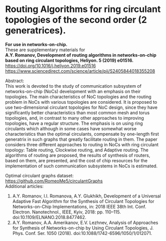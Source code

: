 # Routing Algorithms for ring circulant topologies of the second order (2 generatrices).                
**For use in networks-on-chip.**                
These are supplementary materials for   
**A.Y. Romanov, Development of routing algorithms in networks-on-chip based on ring circulant topologies, Heliyon. 5 (2019) e01516.**     
https://doi.org/10.1016/j.heliyon.2019.e01516       
https://www.sciencedirect.com/science/article/pii/S2405844018355208   
        
Abstract:     
This work is devoted to the study of communication subsystem of networks-on-chip (NoCs) development with an emphasis on their topologies. The main characteristics of NoC topologies and the routing problem in NoCs with various topologies are considered. It is proposed to use two-dimensional circulant topologies for NoC design, since they have significantly better characteristics than most common mesh and torus topologies, and, in contrast to many other approaches to improving topologies, have a regular structure. The emphasis is on using ring circulants which although in some cases have somewhat worse characteristics than the optimal circulants, compensate by one-length first generatrix in such graphs that greatly facilitate routing in them. The paper considers three different approaches to routing in NoCs with ring circulant topology: Table routing, Clockwise routing, and Adaptive routing. The algorithms of routing are proposed, the results of synthesis of routers, based on them, are presented, and the cost of chip resources for the implementation of such communication subsystems in NoCs is estimated.
    
Optimal circulant graphs dataset: https://github.com/RomeoMe5/circulantGraphs    
Additional articles:        
1. A.Y. Romanov, I.I. Romanova, A.Y. Glukhikh, Development of a Universal Adaptive Fast Algorithm for the Synthesis of Circulant Topologies for Networks-on-Chip Implementations, in: 2018 IEEE 38th Int. Conf. Electron. Nanotechnol., IEEE, Kyiv, 2018: pp. 110–115. doi:10.1109/ELNANO.2018.8477462.
2. A.Y. Romanov, A.A. Amerikanov, E.V. Lezhnev, Analysis of Approaches for Synthesis of Networks-on-chip by Using Circulant Topologies, J. Phys. Conf. Ser. 1050 (2018). doi:10.1088/1742-6596/1050/1/012071.
